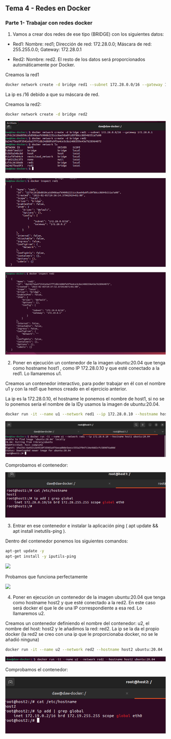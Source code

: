 ## Tema 4 - Redes en Docker

### Parte 1- Trabajar con redes docker

1. Vamos a crear dos redes de ese tipo (BRIDGE) con los siguientes datos:
 - Red1: Nombre: red1; Dirección de red: 172.28.0.0; Máscara de red: 255.255.0.0; Gateway: 172.28.0.1

- Red2: Nombre: red2. El resto de los datos será proporcionados automáticamente por Docker.

Creamos la red1

```bash
docker network create -d bridge red1 --subnet 172.28.0.0/16 --gateway 172.28.0.1
```

La ip es /16 debido a que su máscara de red.


Creamos la red2:

```bash
docker network create -d bridge red2
```

![](assets/ejercicio1.png)

![](assets/ejercicio1-red1.png)

![](assets/ejercicio1-red2.png)

2. Poner en ejecución un contenedor de la imagen ubuntu:20.04 que tenga como hostname
host1 , como IP 172.28.0.10 y que esté conectado a la red1. Lo llamaremos u1.

Creamos un contenedor interactivo, para poder trabajar en él con el nombre u1 y con la red1 que hemos creado en el ejercicio anterior. 

La ip es la 172.28.0.10, el hostname le ponemos el nombre de host1, si no se lo ponemos sería el nombre de la IDy usamos la imagen de ubuntu:20.04.

```bash 
docker run -it --name u1 --network red1 --ip 172.28.0.10 --hostname host1 ubuntu:20.04
```
![](assets/ejercicio2.png)

Comprobamos el contenedor:

![](assets/ejercicio2-1.png)

3. Entrar en ese contenedor e instalar la aplicación ping ( apt update && apt install
inetutils-ping ).

Dentro del contenedor ponemos los siguientes comandos:

```bash
apt-get update -y
apt-get install -y iputils-ping
````
![](assets/ejercicio3.png)

Probamos que funciona perfectamente

![](assets/ejercicio3-1.png)

4. Poner en ejecución un contenedor de la imagen ubuntu:20.04 que tenga como hostname
host2 y que esté conectado a la red2. En este caso será docker el que le de una IP correspondiente a esa red. Lo llamaremos u2.

Creamos un contenedor definiendo el nombre del contenedor: u2, el nombre del host: host2 y le añadimos la red: red2. La ip se la da el propio docker (la red2 se creo con una ip que le proporcionaba docker, no se le añadió ninguna)

```bash
docker run -it --name u2 --network red2 --hostname host2 ubuntu:20.04
```

![](assets/ejercicio4-1.png)

Comprobamos el contenedor:

![](assets/ejercicio4-2.png)


